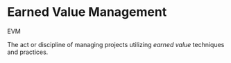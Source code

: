 # Earned Value Management


EVM

The act or discipline of managing projects utilizing *earned
value* techniques and practices.

